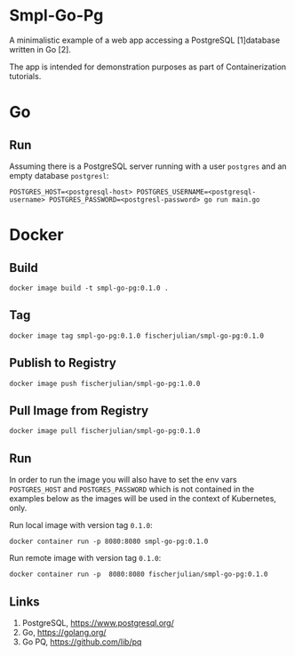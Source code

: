 # Smpl-Go-Pg

A minimalistic example of a web app accessing a PostgreSQL [1]database written in Go [2].

The app is intended for demonstration purposes as part of Containerization tutorials.

# Go

## Run

Assuming there is a PostgreSQL server running with a user `postgres` and an empty database `postgresl`:

    POSTGRES_HOST=<postgresql-host> POSTGRES_USERNAME=<postgresql-username> POSTGRES_PASSWORD=<postgresl-password> go run main.go

# Docker

## Build

    docker image build -t smpl-go-pg:0.1.0 .

## Tag

    docker image tag smpl-go-pg:0.1.0 fischerjulian/smpl-go-pg:0.1.0

## Publish to Registry

    docker image push fischerjulian/smpl-go-pg:1.0.0                                   

## Pull Image from Registry

    docker image pull fischerjulian/smpl-go-pg:0.1.0

## Run
In order to run the image you will also have to set the env vars `POSTGRES_HOST` and `POSTGRES_PASSWORD` which is not contained in the examples below as the images will be used in the context of Kubernetes, only.

Run local image with version tag `0.1.0`:

    docker container run -p 8080:8080 smpl-go-pg:0.1.0

Run remote image with version tag `0.1.0`:

    docker container run -p  8080:8080 fischerjulian/smpl-go-pg:0.1.0


## Links

1. PostgreSQL, https://www.postgresql.org/
2. Go, https://golang.org/
3. Go PQ, https://github.com/lib/pq